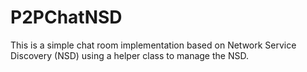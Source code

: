 # P2PChatNSD
This is a simple chat room  implementation based on Network Service Discovery (NSD) using a helper class to manage the NSD.
